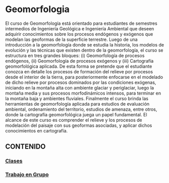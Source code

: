 # Geomorfologia
 
<div class=text-justify>
El curso de Geomorfología está orientado para estudiantes de semestres intermedios de Ingeniería Geológica e Ingeniería Ambiental que deseen adquirir conocimientos sobre los procesos endógenos y exógenos que modelan las geoformas de la superficie terrestre. 
Luego de una introducción a la geomorfología donde se estudia la historia, los modelos de evolución y las técnicas que existen dentro de la geomorfología, el curso se estructura en tres grandes bloques: (i) Geomorfología de procesos endógenos, (ii) Geomorfología de procesos exógenos y (iii) Cartografía geomorfológica aplicada. De esta forma se pretende que el estudiante conozca en detalle los procesos de formación del relieve por procesos desde el interior de la tierra, para posteriormente enfocarse en el modelado de dicho relieve por procesos dominados por las condiciones exógenas, iniciando en la montaña alta con ambiente glaciar y periglaciar, luego la montaña media y sus procesos morfodinámicos intensos, para terminar en la montaña baja y ambientes fluviales. Finalmente el curso brinda las herramientas de geomorfología aplicada para estudios de evaluación ambiental, ordenamiento del territorio, estudios de amenaza, entre otros, donde la cartografía geomorfológica juega un papel fundamental.
El alcance de este curso es comprender el relieve y los procesos de modelación del paisaje con sus geoformas asociadas, y aplicar dichos conocimientos en cartografía.
</div>

## CONTENIDO
### [Clases](https://github.com/edieraristizabal/Geomorfologia/tree/master/CLASES)
### [Trabajo en Grupo](https://github.com/edieraristizabal/Geomorfologia/tree/master/TRABAJO%20EN%20GRUPO)
